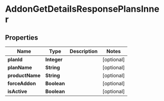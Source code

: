 

# AddonGetDetailsResponsePlansInner


## Properties

| Name | Type | Description | Notes |
|------------ | ------------- | ------------- | -------------|
|**planId** | **Integer** |  |  [optional] |
|**planName** | **String** |  |  [optional] |
|**productName** | **String** |  |  [optional] |
|**forceAddon** | **Boolean** |  |  [optional] |
|**isActive** | **Boolean** |  |  [optional] |



